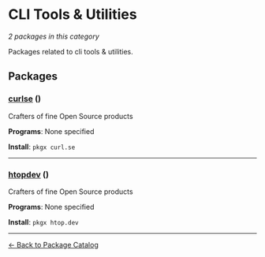 # CLI Tools & Utilities

*2 packages in this category*

Packages related to cli tools & utilities.

## Packages

### [curlse](../packages/curlse.md) ()

Crafters of fine Open Source products

**Programs**: None specified

**Install**: `pkgx curl.se`

---

### [htopdev](../packages/htopdev.md) ()

Crafters of fine Open Source products

**Programs**: None specified

**Install**: `pkgx htop.dev`

---

[← Back to Package Catalog](../package-catalog.md)
